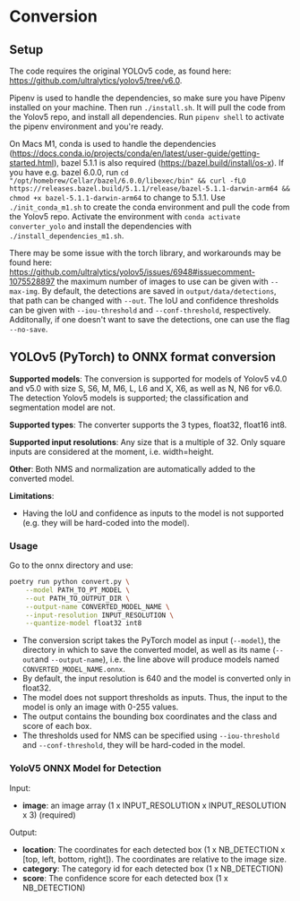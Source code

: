 # Conversion

## Setup

The code requires the original YOLOv5 code, as found here: https://github.com/ultralytics/yolov5/tree/v6.0.

Pipenv is used to handle the dependencies, so make sure you have Pipenv installed on your machine.
Then run `./install.sh`. It will pull the code from the Yolov5 repo, and install all dependencies.
Run `pipenv shell` to activate the pipenv environment and you're ready.

On Macs M1, conda is used to handle the dependencies (https://docs.conda.io/projects/conda/en/latest/user-guide/getting-started.html), 
bazel 5.1.1 is also required (https://bazel.build/install/os-x).
If you have e.g. bazel 6.0.0, run `cd "/opt/homebrew/Cellar/bazel/6.0.0/libexec/bin" && curl -fLO https://releases.bazel.build/5.1.1/release/bazel-5.1.1-darwin-arm64 && chmod +x bazel-5.1.1-darwin-arm64` to change to 5.1.1.
Use `./init_conda_m1.sh` to create the conda environment and pull the code from the Yolov5 repo.
Activate the environment with `conda activate converter_yolo` and install the dependencies
with `./install_dependencies_m1.sh`.

There may be some issue with the torch library, and workarounds may be found
here: https://github.com/ultralytics/yolov5/issues/6948#issuecomment-1075528897
the maximum number of images to use can be given with `--max-img`.
By default, the detections are saved in `output/data/detections`,
that path can be changed with `--out`. The IoU and confidence thresholds can be given with `--iou-threshold`
and `--conf-threshold`, respectively.
Additonally, if one doesn't want to save the detections, one can use the flag `--no-save`.

## YOLOv5 (PyTorch) to ONNX format conversion

**Supported models**: The conversion is supported for models of Yolov5 v4.0 and v5.0 with size S, S6, M, M6, L, L6 and X, X6, as well as N, N6 for v6.0.
The detection Yolov5 models is supported; the classification and segmentation model are not.

**Supported types**: The converter supports the 3 types, float32, float16 int8.

**Supported input resolutions**: Any size that is a multiple of 32.
Only square inputs are considered at the moment, i.e. width=height.

**Other**: Both NMS and normalization are automatically added to the converted model.

**Limitations**:
- Having the IoU and confidence as inputs to the model is not supported (e.g. they will be hard-coded into the model).

### Usage
Go to the onnx directory and use:
```bash
poetry run python convert.py \
    --model PATH_TO_PT_MODEL \
    --out PATH_TO_OUTPUT_DIR \
    --output-name CONVERTED_MODEL_NAME \
    --input-resolution INPUT_RESOLUTION \
    --quantize-model float32 int8
```
- The conversion script takes the PyTorch model as input (`--model`), the directory in which to save the converted model, as well as its name (`--out`and `--output-name`), i.e. the line above will produce models named `CONVERTED_MODEL_NAME.onnx`.
- By default, the input resolution is 640 and the model is converted only in float32.
- The model does not support thresholds as inputs. Thus, the input to the model is only an image with 0-255 values.
- The output contains the bounding box coordinates and the class and score of each box.
- The thresholds used for NMS can be specified using `--iou-threshold` and `--conf-threshold`, they will be hard-coded in the model.

### YoloV5 ONNX Model for Detection

Input:

* **image**: an image array (1 x INPUT_RESOLUTION x INPUT_RESOLUTION x 3) (required)

Output:

* **location**: The coordinates for each detected box (1 x NB_DETECTION x [top, left, bottom, right]). The coordinates
  are relative to the image size.
* **category**:  The category id for each detected box (1 x NB_DETECTION)
* **score**: The confidence score for each detected box (1 x NB_DETECTION)
